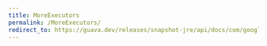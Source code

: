 ```yaml
---
title: MoreExecutors
permalink: /MoreExecutors/
redirect_to: https://guava.dev/releases/snapshot-jre/api/docs/com/google/common/util/concurrent/MoreExecutors.html
---
```

